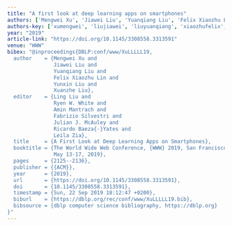```yaml
---
title: "A first look at deep learning apps on smartphones"
authors: ['Mengwei Xu', 'Jiawei Liu', 'Yuanqiang Liu', 'Felix Xiaozhu Lin', 'Yunxin Liu', 'Xuanzhe Liu']
authors-key: ['xumengwei', 'liujiawei', 'liuyuanqiang', 'xiaozhufelix', 'liuyunxin', 'liuxuanzhe']
year: "2019"
article-link: "https://doi.org/10.1145/3308558.3313591"
venue: "WWW"
bibex: "@inproceedings{DBLP:conf/www/XuLLLLL19,
  author    = {Mengwei Xu and
               Jiawei Liu and
               Yuanqiang Liu and
               Felix Xiaozhu Lin and
               Yunxin Liu and
               Xuanzhe Liu},
  editor    = {Ling Liu and
               Ryen W. White and
               Amin Mantrach and
               Fabrizio Silvestri and
               Julian J. McAuley and
               Ricardo Baeza{-}Yates and
               Leila Zia},
  title     = {A First Look at Deep Learning Apps on Smartphones},
  booktitle = {The World Wide Web Conference, {WWW} 2019, San Francisco, CA, USA,
               May 13-17, 2019},
  pages     = {2125--2136},
  publisher = {{ACM}},
  year      = {2019},
  url       = {https://doi.org/10.1145/3308558.3313591},
  doi       = {10.1145/3308558.3313591},
  timestamp = {Sun, 22 Sep 2019 18:12:47 +0200},
  biburl    = {https://dblp.org/rec/conf/www/XuLLLLL19.bib},
  bibsource = {dblp computer science bibliography, https://dblp.org}
}"
---
```

